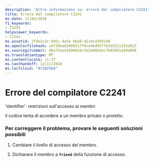 ```yaml
---
description: 'Altre informazioni su: errore del compilatore C2241'
title: Errore del compilatore C2241
ms.date: 11/04/2016
f1_keywords:
- C2241
helpviewer_keywords:
- C2241
ms.assetid: 2f4e2c2c-b95c-4afe-bbe0-4214cd39d140
ms.openlocfilehash: a3f39ead3489217f9ce4bd65f7b555521335a913
ms.sourcegitcommit: d6af41e42699628c3e2e6063ec7b03931a49a098
ms.translationtype: MT
ms.contentlocale: it-IT
ms.lasthandoff: 12/11/2020
ms.locfileid: "97302504"
---
```

# <a name="compiler-error-c2241"></a>Errore del compilatore C2241

'identifier': restrizioni sull'accesso ai membri

Il codice tenta di accedere a un membro privato o protetto.

### <a name="to-fix-by-using-the-following-possible-solutions"></a>Per correggere il problema, provare le seguenti soluzioni possibili

1. Cambiare il livello di accesso del membro.

1. Dichiarare il membro a **`friend`** della funzione di accesso.
